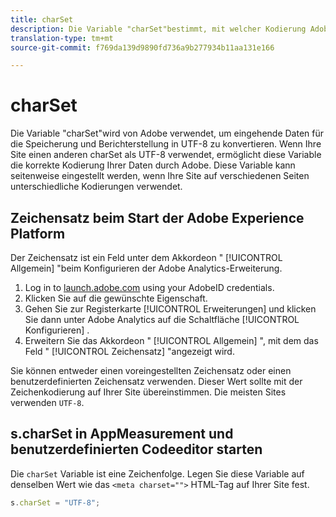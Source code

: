 ```yaml
---
title: charSet
description: Die Variable "charSet"bestimmt, mit welcher Kodierung Adobe Ihre Bildanforderung analysiert.
translation-type: tm+mt
source-git-commit: f769da139d9890fd736a9b277934b11aa131e166

---
```



# charSet

Die Variable &quot;charSet&quot;wird von Adobe verwendet, um eingehende Daten für die Speicherung und Berichterstellung in UTF-8 zu konvertieren. Wenn Ihre Site einen anderen charSet als UTF-8 verwendet, ermöglicht diese Variable die korrekte Kodierung Ihrer Daten durch Adobe. Diese Variable kann seitenweise eingestellt werden, wenn Ihre Site auf verschiedenen Seiten unterschiedliche Kodierungen verwendet.

## Zeichensatz beim Start der Adobe Experience Platform

Der Zeichensatz ist ein Feld unter dem Akkordeon &quot; [!UICONTROL Allgemein] &quot;beim Konfigurieren der Adobe Analytics-Erweiterung.

1. Log in to [launch.adobe.com](https://launch.adobe.com) using your AdobeID credentials.
2. Klicken Sie auf die gewünschte Eigenschaft.
3. Gehen Sie zur Registerkarte [!UICONTROL Erweiterungen] und klicken Sie dann unter Adobe Analytics auf die Schaltfläche [!UICONTROL Konfigurieren] .
4. Erweitern Sie das Akkordeon &quot; [!UICONTROL Allgemein] &quot;, mit dem das Feld &quot; [!UICONTROL Zeichensatz] &quot;angezeigt wird.

Sie können entweder einen voreingestellten Zeichensatz oder einen benutzerdefinierten Zeichensatz verwenden. Dieser Wert sollte mit der Zeichenkodierung auf Ihrer Site übereinstimmen. Die meisten Sites verwenden `UTF-8`.

## s.charSet in AppMeasurement und benutzerdefinierten Codeeditor starten

Die `charSet` Variable ist eine Zeichenfolge. Legen Sie diese Variable auf denselben Wert wie das `<meta charset="">` HTML-Tag auf Ihrer Site fest.

```js
s.charSet = "UTF-8";
```

